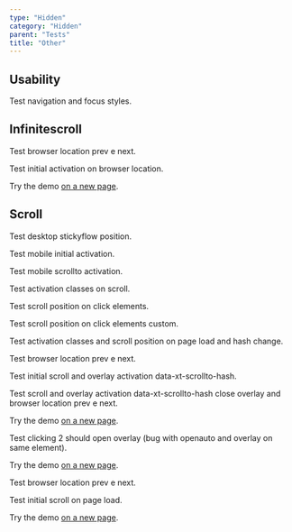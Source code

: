 ```yaml
---
type: "Hidden"
category: "Hidden"
parent: "Tests"
title: "Other"
---
```


## Usability

Test navigation and focus styles.

<demo>
  <demoinline src="demos/components/form/checks-card">
  </demoinline>
</demo>

## Infinitescroll

Test browser location prev e next.

Test initial activation on browser location.

Try the demo [on a new page](/demos/components/listing/infinitescroll?false=2).

## Scroll

Test desktop stickyflow position.

Test mobile initial activation.

Test mobile scrollto activation.

<demo>
  <div class="gatsby_demo_item" data-iframe="demos/themes/gallery/products-gallery-v1">
  </div>
</demo>

Test activation classes on scroll.

Test scroll position on click elements.

Test scroll position on click elements custom.

Test activation classes and scroll position on page load and hash change.

Test browser location prev e next.

Test initial scroll and overlay activation data-xt-scrollto-hash.

Test scroll and overlay activation data-xt-scrollto-hash close overlay and browser location prev e next.

Try the demo [on a new page](/demos/components/scroll/scrollto#anchor-2).

Test clicking 2 should open overlay (bug with openauto and overlay on same element).

Try the demo [on a new page](/demos/components/scroll/scrollto-overlay#anchor-2).

Test browser location prev e next.

Test initial scroll on page load.

Try the demo [on a new page](/demos/components/scroll/scrollto-toggle#anchor-2).
